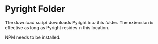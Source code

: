 # Pyright Folder
The download script downloads Pyright into this folder. The extension is effective as long as Pyright resides in this location.

NPM needs to be installed.
